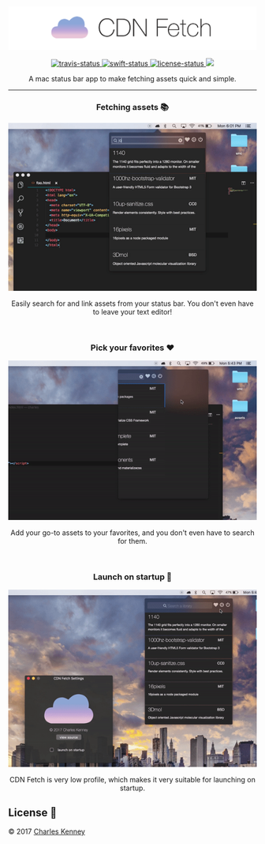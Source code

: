 <p align="center">
  <img src="Assets/banner.png" alt="banner">
</p>

<p align="center">
  <a href="https://travis-ci.org/Charliekenney23/cdn-fetch">
    <img src="https://img.shields.io/travis/charliekenney23/cdn-fetch.svg" alt="travis-status">
  </a>
  <a href="#swift4">
    <img src="https://img.shields.io/badge/swift-4-orange.svg" alt="swift-status">
  </a>
  <a href="https://github.com/Charliekenney23/cdn-fetch/blob/master/LICENSE">
    <img src="https://img.shields.io/badge/license-MIT-blue.svg" alt="license-status">
  </a>
  <a href="https://github.com/Charliekenney23/cdn-fetch/releases">
    <img src="https://img.shields.io/badge/latest-0%2E0%2E0-green.svg">
  </a>
</p>

<p align="center">
  A mac status bar app to make fetching assets quick and simple.
</p>
<hr>

<h3 align="center">Fetching assets 📚</h3>
<p align="center">
  <img src="Assets/fetch-demo-final.gif">
</p>
<p align="center">Easily search for and link assets from your status bar. You don't even have to leave your text editor!</p>

<br>

<h3 align="center">Pick your favorites ❤️</h3>
<p align="center">
  <img src="Assets/favorite-demo-final.gif">
</p>
<p align="center">Add your go-to assets to your favorites, and you don't even have to search for them.</p>

<br>

<h3 align="center">Launch on startup 🚀</h3>
<p align="center">
  <img src="Assets/startup-demo-final.gif">
</p>
<p align="center">CDN Fetch is very low profile, which makes it very suitable for launching on startup.</p>

<h2>License 📜</h2>
<p>
  &copy; 2017 <a href="https://github.com/charliekenney23">Charles Kenney</a>
</p>
